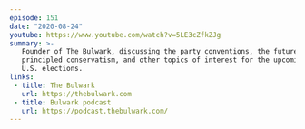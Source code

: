 ```yaml
---
episode: 151
date: "2020-08-24"
youtube: https://www.youtube.com/watch?v=5LE3cZfkZJg
summary: >-
   Founder of The Bulwark, discussing the party conventions, the future of
   principled conservatism, and other topics of interest for the upcoming
   U.S. elections.
links:
 - title: The Bulwark
   url: https://thebulwark.com
 - title: Bulwark podcast
   url: https://podcast.thebulwark.com/
---
```

